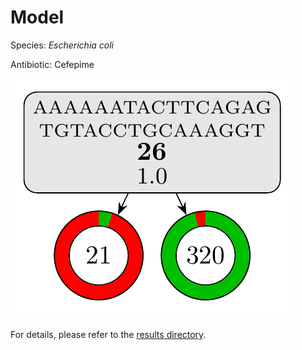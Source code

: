 
# Model

Species: *Escherichia coli*

Antibiotic: Cefepime

<a href="./model.pdf"><img src="./model.png" /></a>

For details, please refer to the [results directory](../../../../../results/cart_b/escherichia%20coli/cefepime/repeat_7/).

